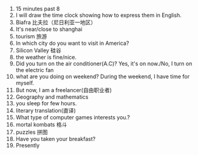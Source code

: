 1. 15 minutes past 8
2. I will draw the time clock showing how to express them in English. 
3. Biafra  比夫拉（尼日利亚一地区）
4. It's near/close to shanghai 
5. tourism  旅游
6. In which city do you want to visit in America? 
7. Silicon Valley 硅谷
8. the weather is fine/nice.
9. Did you turn on the air conditioner(A.C)?  Yes, it's on now./No, I turn on the electric fan
10. what are you doing on weekend? During the weekend, I have time for myself. 
11. But now, I am a freelancer(自由职业者)
12. Geography and mathematics
13. you sleep for few hours.
14. literary translation(直译)
15. What type of computer games interests you.? 
16. mortal kombats 格斗
17. puzzles 拼图
18. Have you taken your breakfast?
19. Presently

